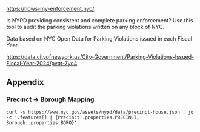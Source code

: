 
<https://hows-my-enforcement.nyc/>

Is NYPD providing consistent and complete parking enforcement? Use this tool to audit the parking violations written on any block of NYC.


Data based on NYC Open Data for Parking Violations issued in each Fiscal Year.

https://data.cityofnewyork.us/City-Government/Parking-Violations-Issued-Fiscal-Year-2024/pvqr-7yc4


## Appendix


### Precinct -> Borough Mapping

```
curl -s https://www.nyc.gov/assets/nypd/data/precinct-house.json | jq -c '.features[] | {Precinct:.properties.PRECINCT, Borough:.properties.BORO}'
```